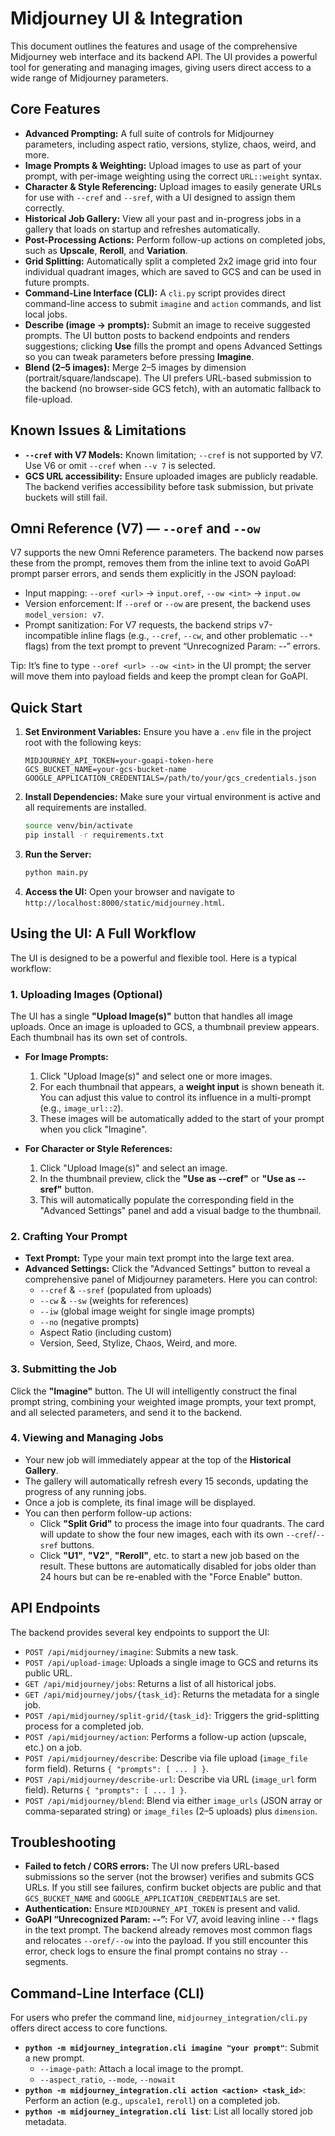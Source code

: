 # Midjourney UI & Integration

This document outlines the features and usage of the comprehensive Midjourney web interface and its backend API. The UI provides a powerful tool for generating and managing images, giving users direct access to a wide range of Midjourney parameters.

## Core Features

*   **Advanced Prompting:** A full suite of controls for Midjourney parameters, including aspect ratio, versions, stylize, chaos, weird, and more.
*   **Image Prompts & Weighting:** Upload images to use as part of your prompt, with per-image weighting using the correct `URL::weight` syntax.
*   **Character & Style Referencing:** Upload images to easily generate URLs for use with `--cref` and `--sref`, with a UI designed to assign them correctly.
*   **Historical Job Gallery:** View all your past and in-progress jobs in a gallery that loads on startup and refreshes automatically.
*   **Post-Processing Actions:** Perform follow-up actions on completed jobs, such as **Upscale**, **Reroll**, and **Variation**.
*   **Grid Splitting:** Automatically split a completed 2x2 image grid into four individual quadrant images, which are saved to GCS and can be used in future prompts.
*   **Command-Line Interface (CLI):** A `cli.py` script provides direct command-line access to submit `imagine` and `action` commands, and list local jobs.
*   **Describe (image → prompts):** Submit an image to receive suggested prompts. The UI button posts to backend endpoints and renders suggestions; clicking **Use** fills the prompt and opens Advanced Settings so you can tweak parameters before pressing **Imagine**.
*   **Blend (2–5 images):** Merge 2–5 images by dimension (portrait/square/landscape). The UI prefers URL-based submission to the backend (no browser-side GCS fetch), with an automatic fallback to file-upload.

## Known Issues & Limitations

*   **`--cref` with V7 Models:** Known limitation; `--cref` is not supported by V7. Use V6 or omit `--cref` when `--v 7` is selected.
*   **GCS URL accessibility:** Ensure uploaded images are publicly readable. The backend verifies accessibility before task submission, but private buckets will still fail.

## Omni Reference (V7) — `--oref` and `--ow`

V7 supports the new Omni Reference parameters. The backend now parses these from the prompt, removes them from the inline text to avoid GoAPI prompt parser errors, and sends them explicitly in the JSON payload:

- Input mapping: `--oref <url>` → `input.oref`, `--ow <int>` → `input.ow`
- Version enforcement: If `--oref` or `--ow` are present, the backend uses `model_version: v7`.
- Prompt sanitization: For V7 requests, the backend strips v7-incompatible inline flags (e.g., `--cref`, `--cw`, and other problematic `--*` flags) from the text prompt to prevent “Unrecognized Param: --” errors.

Tip: It’s fine to type `--oref <url> --ow <int>` in the UI prompt; the server will move them into payload fields and keep the prompt clean for GoAPI.

## Quick Start

1.  **Set Environment Variables:**
    Ensure you have a `.env` file in the project root with the following keys:
    ```
    MIDJOURNEY_API_TOKEN=your-goapi-token-here
    GCS_BUCKET_NAME=your-gcs-bucket-name
    GOOGLE_APPLICATION_CREDENTIALS=/path/to/your/gcs_credentials.json
    ```

2.  **Install Dependencies:**
    Make sure your virtual environment is active and all requirements are installed.
    ```bash
    source venv/bin/activate
    pip install -r requirements.txt
    ```

3.  **Run the Server:**
    ```bash
    python main.py
    ```

4.  **Access the UI:**
    Open your browser and navigate to `http://localhost:8000/static/midjourney.html`.

## Using the UI: A Full Workflow

The UI is designed to be a powerful and flexible tool. Here is a typical workflow:

### 1. Uploading Images (Optional)

The UI has a single **"Upload Image(s)"** button that handles all image uploads. Once an image is uploaded to GCS, a thumbnail preview appears. Each thumbnail has its own set of controls.

*   **For Image Prompts:**
    1.  Click "Upload Image(s)" and select one or more images.
    2.  For each thumbnail that appears, a **weight input** is shown beneath it. You can adjust this value to control its influence in a multi-prompt (e.g., `image_url::2`).
    3.  These images will be automatically added to the start of your prompt when you click "Imagine".

*   **For Character or Style References:**
    1.  Click "Upload Image(s)" and select an image.
    2.  In the thumbnail preview, click the **"Use as --cref"** or **"Use as --sref"** button.
    3.  This will automatically populate the corresponding field in the "Advanced Settings" panel and add a visual badge to the thumbnail.

### 2. Crafting Your Prompt

*   **Text Prompt:** Type your main text prompt into the large text area.
*   **Advanced Settings:** Click the "Advanced Settings" button to reveal a comprehensive panel of Midjourney parameters. Here you can control:
    *   `--cref` & `--sref` (populated from uploads)
    *   `--cw` & `--sw` (weights for references)
    *   `--iw` (global image weight for single image prompts)
    *   `--no` (negative prompts)
    *   Aspect Ratio (including custom)
    *   Version, Seed, Stylize, Chaos, Weird, and more.

### 3. Submitting the Job

Click the **"Imagine"** button. The UI will intelligently construct the final prompt string, combining your weighted image prompts, your text prompt, and all selected parameters, and send it to the backend.

### 4. Viewing and Managing Jobs

*   Your new job will immediately appear at the top of the **Historical Gallery**.
*   The gallery will automatically refresh every 15 seconds, updating the progress of any running jobs.
*   Once a job is complete, its final image will be displayed.
*   You can then perform follow-up actions:
    *   Click **"Split Grid"** to process the image into four quadrants. The card will update to show the four new images, each with its own `--cref`/`--sref` buttons.
    *   Click **"U1"**, **"V2"**, **"Reroll"**, etc. to start a new job based on the result. These buttons are automatically disabled for jobs older than 24 hours but can be re-enabled with the "Force Enable" button.

## API Endpoints

The backend provides several key endpoints to support the UI:

*   `POST /api/midjourney/imagine`: Submits a new task.
*   `POST /api/upload-image`: Uploads a single image to GCS and returns its public URL.
*   `GET /api/midjourney/jobs`: Returns a list of all historical jobs.
*   `GET /api/midjourney/jobs/{task_id}`: Returns the metadata for a single job.
*   `POST /api/midjourney/split-grid/{task_id}`: Triggers the grid-splitting process for a completed job.
*   `POST /api/midjourney/action`: Performs a follow-up action (upscale, etc.) on a job.
*   `POST /api/midjourney/describe`: Describe via file upload (`image_file` form field). Returns `{ "prompts": [ ... ] }`.
*   `POST /api/midjourney/describe-url`: Describe via URL (`image_url` form field). Returns `{ "prompts": [ ... ] }`.
*   `POST /api/midjourney/blend`: Blend via either `image_urls` (JSON array or comma-separated string) or `image_files` (2–5 uploads) plus `dimension`.

## Troubleshooting

*   **Failed to fetch / CORS errors:** The UI now prefers URL-based submissions so the server (not the browser) verifies and submits GCS URLs. If you still see failures, confirm bucket objects are public and that `GCS_BUCKET_NAME` and `GOOGLE_APPLICATION_CREDENTIALS` are set.
*   **Authentication:** Ensure `MIDJOURNEY_API_TOKEN` is present and valid.
*   **GoAPI “Unrecognized Param: --”:** For V7, avoid leaving inline `--*` flags in the text prompt. The backend already removes most common flags and relocates `--oref/--ow` into the payload. If you still encounter this error, check logs to ensure the final prompt contains no stray `--` segments.

## Command-Line Interface (CLI)

For users who prefer the command line, `midjourney_integration/cli.py` offers direct access to core functions.

*   **`python -m midjourney_integration.cli imagine "your prompt"`**: Submit a new prompt.
    *   `--image-path`: Attach a local image to the prompt.
    *   `--aspect_ratio`, `--mode`, `--nowait`
*   **`python -m midjourney_integration.cli action <action> <task_id>`**: Perform an action (e.g., `upscale1`, `reroll`) on a completed job.
*   **`python -m midjourney_integration.cli list`**: List all locally stored job metadata.

